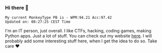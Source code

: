 ### Hi there 👋
<!-- PB START -->
```
My current MonkeyType PB is - WPM:94.21 Acc:97.42
Updated on: 08:27:25 CEST Time
```
<!-- PB END -->
I'm an IT person, just overall. I like CTFs, hacking, coding games, making Python apps. Just a lot of stuff.
You can check out my website [here](https://skill3472.github.io/).
I will probably add some interesting stuff here, when I get the idea to do so. Take care ❤️
